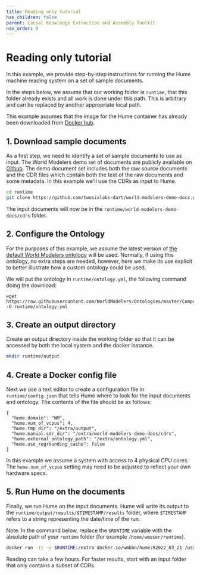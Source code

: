 ```yaml
---
title: Reading only tutorial
has_children: false
parent: Causal Knowledge Extraction and Assembly Toolkit
nav_order: 9
---
```

# Reading only tutorial
In this example, we provide step-by-step instructions for running the Hume machine reading system on a set of sample documents.

In the steps below, we assume that our working folder is `runtime`, that this folder already exists and all work is done under this path. This is arbitrary and can be replaced by another appropriate local path.

This example assumes that the image for the Hume container has already been downloaded from [Docker hub](https://hub.docker.com/r/wmbbn/hume).

## 1. Download sample documents
As a first step, we need to identify a set of sample documents to use as input. The World Modelers demo set of documents are publicly available on [Github](https://github.com/twosixlabs-dart/world-modelers-demo-docs). The demo document set includes both the raw source documents and the CDR files which contain both the text of the raw documents and some metadata. In this example we'll use the CDRs as input to Hume.

```bash
cd runtime
git clone https://github.com/twosixlabs-dart/world-modelers-demo-docs.git
```

The input documents will now be in the `runtime/world-modelers-demo-docs/cdrs` folder.

## 2. Configure the Ontology
For the purposes of this example, we assume the latest version of [the default World Modelers ontology](https://github.com/WorldModelers/Ontologies/blob/master/CompositionalOntology_metadata.yml) will be used. Normally, if using this ontology, no extra steps are needed, however, here we make its use explicit to better illustrate how a custom ontology could be used.

We will put the ontology in `runtime/ontology.yml`, the following command doing the download:

```
wget https://raw.githubusercontent.com/WorldModelers/Ontologies/master/CompositionalOntology_metadata.yml -O runtime/ontology.yml
```

## 3. Create an output directory
Create an output directory inside the working folder so that it can be accessed by both the local system and the docker instance.

```bash
mkdir runtime/output
```
## 4. Create a Docker config file
Next we use a text editor to create a configuration file in `runtime/config.json` that tells Hume where to look for the input documents and ontology. The contents of the file should be as follows:

```
{
  "hume.domain": "WM",
  "hume.num_of_vcpus": 4,
  "hume.tmp_dir": "/extra/output",
  "hume.manual.cdr_dir": "/extra/world-modelers-demo-docs/cdrs",
  "hume.external_ontology_path": "/extra/ontology.yml",
  "hume.use_regrounding_cache": false
}
```

In this example we assume a system with access to 4 physical CPU cores. The `hume.num_of_vcpus` setting may need to be adjusted to reflect your own hardware specs.

## 5. Run Hume on the documents
Finally, we run Hume on the input documents. Hume will write its output to the `runtime/output/results/$TIMESTAMP/results` folder, where `$TIMESTAMP` refers to a string representing the date/time of the run.

Note: In the command below, replace the `$RUNTIME` variable with the absolute path of your `runtime` folder (for example `/home/wmuser/runtime`).

```bash
docker run -it -v $RUNTIME:/extra docker.io/wmbbn/hume:R2022_03_21 /usr/local/envs/py3-jni/bin/python3 /wm_rootfs/git/Hume/src/python/dart_integration/manual_processing.py
```

Reading can take a few hours. For faster results, start with an input folder that only contains a subset of CDRs.
